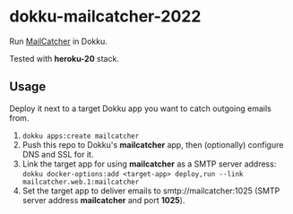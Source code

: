 # dokku-mailcatcher-2022

Run [MailCatcher](https://mailcatcher.me/) in Dokku.

Tested with **heroku-20** stack.

## Usage

Deploy it next to a target Dokku app you want to catch outgoing emails from.
1. `dokku apps:create mailcatcher`
2. Push this repo to Dokku's **mailcatcher** app, then (optionally) configure DNS and SSL for it.
3. Link the target app for using **mailcatcher** as a SMTP server address: `dokku docker-options:add <target-app> deploy,run --link mailcatcher.web.1:mailcatcher`
4. Set the target app to deliver emails to smtp://mailcatcher:1025 (SMTP server address **mailcatcher** and port **1025**).
